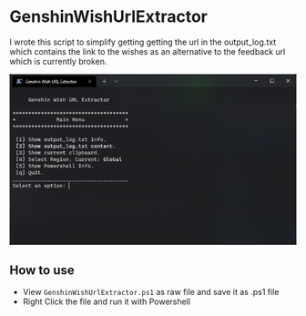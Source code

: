# GenshinWishUrlExtractor

I wrote this script to simplify getting getting the url in the output_log.txt which contains the link to the wishes as an alternative to the feedback url which is currently broken.

![WindowsTerminalSample](Images/WindowsTerminal_Sample.png)

## How to use
- View `GenshinWishUrlExtractor.ps1` as raw file and save it as .ps1 file
- Right Click the file and run it with Powershell
